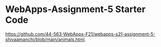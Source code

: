 # WebApps-Assignment-5 Starter Code

https://github.com/44-563-WebApps-F21/webapps-s21-assignment-5-shivaamanchi/blob/main/animals.html.

